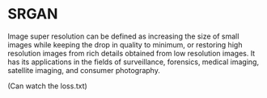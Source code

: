 # SRGAN

Image super resolution can be defined as increasing the size of small images while keeping the drop in quality to minimum, or restoring high resolution images from rich details obtained from low resolution images. It has its applications in the fields of surveillance, forensics, medical imaging, satellite imaging, and consumer photography. 

(Can watch the loss.txt)